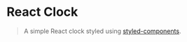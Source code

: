 # React Clock
> A simple React clock styled using [styled-components](https://styled-components.com/). 
